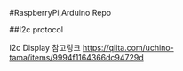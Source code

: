 #RaspberryPi,Arduino Repo

##I2c protocol 

I2c Display 참고링크
https://qiita.com/uchino-tama/items/9994f1164366dc94729d